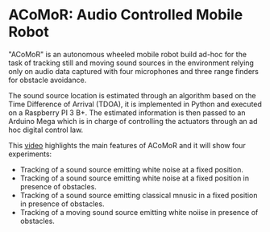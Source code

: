 # ACoMoR: Audio Controlled Mobile Robot

"ACoMoR" is an autonomous wheeled mobile robot build ad-hoc for the task of tracking still and moving sound sources in the environment relying only on audio data captured with four microphones and three range finders for obstacle avoidance.

The sound source location is estimated through an algorithm based on the Time Difference of Arrival (TDOA), it is implemented in Python and executed on a Raspberry PI 3 B+. The estimated information is then passed to an Arduino Mega which is in charge of controlling the actuators through an ad hoc digital control law.

This [video](https://www.youtube.com/watch?v=a6fZdroQGE0&ab_channel=FeiXia) highlights the main features of ACoMoR and it will show four experiments:

* Tracking of a sound source emitting white noise at a fixed position.
* Tracking of a sound source emitting white noise at a fixed position in presence of obstacles.
* Tracking of a sound source emitting classical mnusic in a fixed position in presence of obstacles.
* Tracking of a moving sound source emitting white noiise in presence of obstacles.
